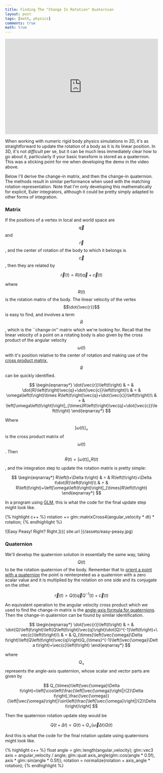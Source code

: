 ```yaml
---
title: Finding The "Change In Rotation" Quaternion
layout: post
tags: [math, physics]
comments: true
math: true
---
```


<iframe width="100%" height="315" src="https://www.youtube.com/embed/iN3QMKPdZw0" frameborder="0" allowfullscreen></iframe>

When working with numeric rigid body physics simulations in 2D, it's as straightforward to update the rotation of a body as it is its linear position. In 3D, it's not *difficult* per se, but it can be much less immediately clear how to go about it, particularly if your basic transform is stored as a quaternion. This was a sticking point for me when developing the demo in the video above.

Below I'll derive the change-in matrix, and then the change-in quaternion. The methods result in similar performance when used with the matching rotation representation. Note that I'm only developing this mathematically for explicit, Euler integrators, although it could be pretty simply adapted to other forms of integration.

### Matrix

If the positions of a vertex in local and world space are $$\vec{q}$$ and $$\vec{r}$$, and the center of rotation of the body to which it belongs is $$\vec{c}$$, then they are related by

$$
\vec{r}\left(t\right)=R\left(t\right)\vec{q}+\vec{c}\left(t\right)
$$

where $$R\left(t\right)$$ is the rotation matrix of the body. The linear
velocity of the vertex $$\dot{\vec{r}}$$ is easy to find, and involves
a term $$\dot{R}$$, which is the ``change-in'' matrix which we're
looking for. Recall that the linear velocity of a point on a rotating
body is also given by the cross product of the angular velocity $$\omega\left(t\right)$$
with it's position relative to the center of rotation and making use
of the [cross product matrix](https://en.wikipedia.org/wiki/Cross\_product\#Conversion\_to\_matrix\_multiplication),
$$\dot{R}$$ can be quickly identified.

$$
\begin{eqnarray*}
\dot{\vec{r}}\left(t\right) & = & \dot{R}\left(t\right)\vec{q}+\dot{\vec{c}}\left(t\right)\\
 & = & \omega\left(t\right)\times R\left(t\right)\vec{q}+\dot{\vec{c}}\left(t\right)\\
 & = & \left[\omega\left(t\right)\right]_{\times}R\left(t\right)\vec{q}+\dot{\vec{c}}\left(t\right)
\end{eqnarray*}
$$

Where $$\left[\omega\left(t\right)\right]_{\times}$$ is the cross product
matrix of $$\omega\left(t\right)$$. Then $$\dot{R}\left(t\right)=\left[\omega\left(t\right)\right]_{\times}R\left(t\right)$$,
and the integration step to update the rotation matrix is pretty simple:

$$
\begin{eqnarray*}
R\left(t+\Delta t\right) & = & R\left(t\right)+\Delta t\dot{R}\left(t\right)\\
 & = & R\left(t\right)+\left[\omega\left(t\right)\right]_{\times}R\left(t\right)
\end{eqnarray*}
$$

In a program using [GLM](http://glm.g-truc.net/0.9.8/index.html),
this is what the code for the final update step might look like.

{% highlight c++ %}
rotation += glm::matrixCross4(angular_velocity * dt) * rotation;
{% endhighlight %}

![Easy Peasy! Right? Right.]({{ site.url }}/assets/easy-peasy.jpg)

### Quaternion

We'll develop the quaternion solution in essentially the same way,
taking $$Q\left(t\right)$$ to be the rotation quaternion of the body.
Remember that to [orient a point with a quaternion](https://en.wikipedia.org/wiki/Quaternions\_and\_spatial\_rotation\#Orientation)
the point is reinterpreted as a quaternion with a zero scalar value
and it is multiplied by the rotation on one side and its conjugate
on the other.

$$
\vec{r}\left(t\right)=Q\left(t\right)\vec{q}Q^{-1}\left(t\right)+\vec{c}\left(t\right)
$$

An equivalent operation to the angular velocity cross product which
we used to find the change-in matrix is the [angle-axis formula
for quaternions](https://en.wikipedia.org/wiki/Axis\%E2\%80\%93angle\_representation\#Unit\_quaternions). Then the change-in quaternion can be found by similar identification.

$$
\begin{eqnarray*}
\dot{\vec{r}}\left(t\right) & = & \dot{Q}\left(t\right)\left(Q\left(t\right)\vec{q}\right)\dot{Q}^{-1}\left(t\right)+\vec{c}\left(t\right)\\
 & = & Q_{\times}\left(\vec{\omega}\Delta t\right)\left(Q\left(t\right)\vec{q}\right)Q_{\times}^{-1}\left(\vec{\omega}\Delta t\right)+\vec{c}\left(t\right)
\end{eqnarray*}
$$

where $$Q_{\times}$$ represents the angle-axis quaternion, whose scalar
and vector parts are given by

$$
Q_{\times}\left(\vec{\omega}\Delta t\right)=\left[\cos\left(\frac{\left|\vec{\omega}\right|}{2}\Delta t\right),\frac{\vec{\omega}}{\left|\vec{\omega}\right|}\sin\left(\frac{\left|\vec{\omega}\right|}{2}\Delta t\right)\right]
$$

Then the quaternion rotation update step would be

$$
Q\left(t+\Delta t\right)=Q\left(t\right)+Q_{\times}\left(\vec{\omega}\Delta t\right)Q\left(t\right)
$$

And this is what the code for the final rotation update using quaternions
might look like.

{% highlight c++ %}
float angle = glm::length(angular_velocity);
glm::vec3 axis = angular_velocity / angle;
glm::quat axis_angle(glm::cos(angle * 0.5f), axis * glm::sin(angle * 0.5f));
rotation = normalize(rotation + axis_angle * rotation);
{% endhighlight %}